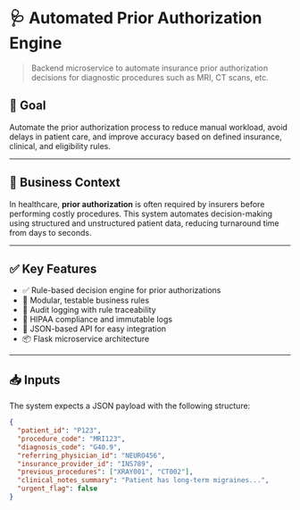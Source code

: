 # 🩺 Automated Prior Authorization Engine

> Backend microservice to automate insurance prior authorization decisions for diagnostic procedures such as MRI, CT scans, etc.

## 🎯 Goal

Automate the prior authorization process to reduce manual workload, avoid delays in patient care, and improve accuracy based on defined insurance, clinical, and eligibility rules.

---

## 💼 Business Context

In healthcare, **prior authorization** is often required by insurers before performing costly procedures. This system automates decision-making using structured and unstructured patient data, reducing turnaround time from days to seconds.

---

## ✅ Key Features

- ✅ Rule-based decision engine for prior authorizations
- 🧠 Modular, testable business rules
- 🧾 Audit logging with rule traceability
- 🔐 HIPAA compliance and immutable logs
- 🔄 JSON-based API for easy integration
- 📦 Flask microservice architecture

---

## 📥 Inputs

The system expects a JSON payload with the following structure:

```json
{
  "patient_id": "P123",
  "procedure_code": "MRI123",
  "diagnosis_code": "G40.9",
  "referring_physician_id": "NEURO456",
  "insurance_provider_id": "INS789",
  "previous_procedures": ["XRAY001", "CT002"],
  "clinical_notes_summary": "Patient has long-term migraines...",
  "urgent_flag": false
}
